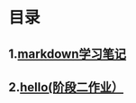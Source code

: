 # 目录
## 1.[markdown学习笔记](https://github.com/Linxiao0816/Task/blob/main/markdown%E5%AD%A6%E4%B9%A0%E8%AE%B0%E5%BD%95.md)
## 2.[hello(阶段二作业）](https://github.com/Linxiao0816/Task/blob/main/hello.md)
